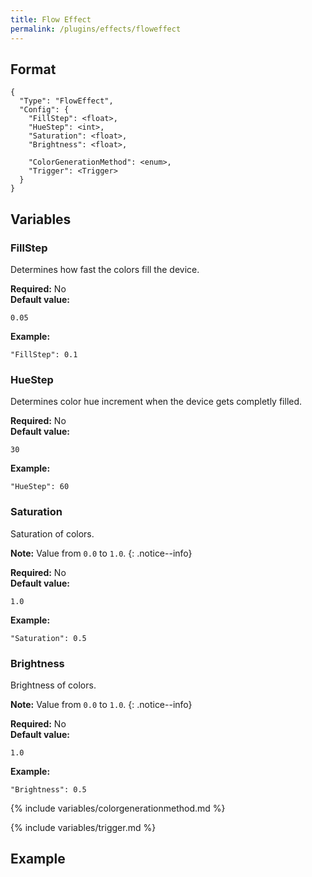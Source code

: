 ```yaml
---
title: Flow Effect
permalink: /plugins/effects/floweffect
---
```


## Format

~~~
{
  "Type": "FlowEffect",
  "Config": {
    "FillStep": <float>,
    "HueStep": <int>,
    "Saturation": <float>,
    "Brightness": <float>,

    "ColorGenerationMethod": <enum>,
    "Trigger": <Trigger>
  }
}
~~~

## Variables

### FillStep
<div class="variable-block" markdown="block">

Determines how fast the colors fill the device.

**Required:** No<br>
**Default value:**
~~~
0.05
~~~
**Example:**
~~~
"FillStep": 0.1
~~~

</div>

### HueStep
<div class="variable-block" markdown="block">

Determines color hue increment when the device gets completly filled.

**Required:** No<br>
**Default value:**
~~~
30
~~~
**Example:**
~~~
"HueStep": 60
~~~

</div>

### Saturation
<div class="variable-block" markdown="block">

Saturation of colors.

**Note:** Value from `0.0` to `1.0`.
{: .notice--info}

**Required:** No<br>
**Default value:**
~~~
1.0
~~~
**Example:**
~~~
"Saturation": 0.5
~~~

</div>

### Brightness
<div class="variable-block" markdown="block">

Brightness of colors.

**Note:** Value from `0.0` to `1.0`.
{: .notice--info}

**Required:** No<br>
**Default value:**
~~~
1.0
~~~
**Example:**
~~~
"Brightness": 0.5
~~~

</div>

{% include variables/colorgenerationmethod.md %}

{% include variables/trigger.md %}

## Example

~~~
~~~